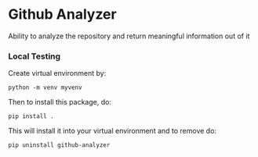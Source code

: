 # Github Analyzer

Ability to analyze the repository and return meaningful information out of it

### Local Testing

Create virtual environment by:

`python -m venv myvenv`

Then to install this package, do:

`pip install .`

This will install it into your virtual environment and to remove do:

`pip uninstall github-analyzer`
